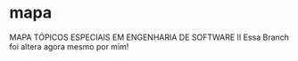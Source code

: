 # mapa
MAPA TÓPICOS ESPECIAIS EM ENGENHARIA DE SOFTWARE II
Essa Branch foi altera agora mesmo por mim!
